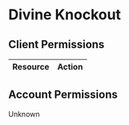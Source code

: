 # Divine Knockout


## Client Permissions
| Resource | Action |
| - | - |

## Account Permissions
Unknown

